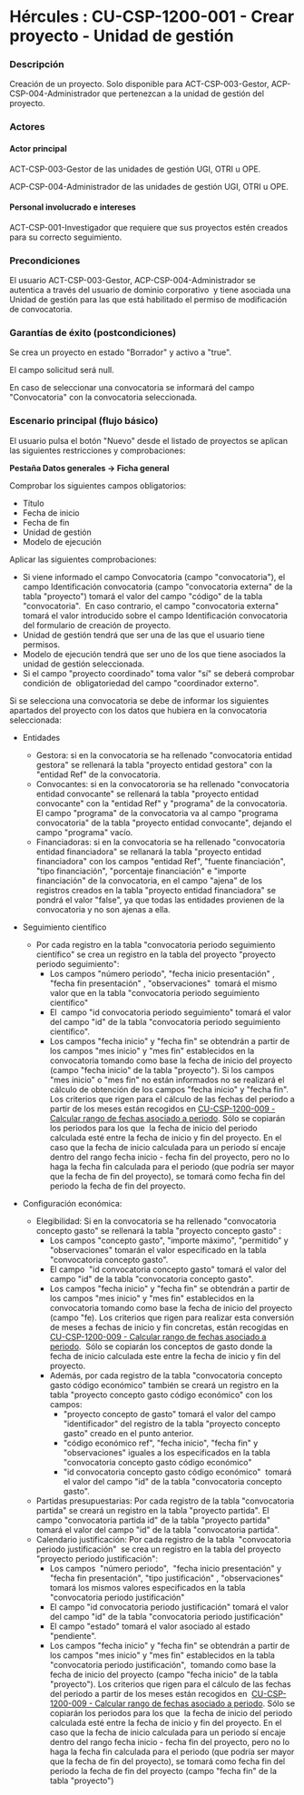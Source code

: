 # Hércules : CU\-CSP\-1200\-001 \- Crear proyecto \- Unidad de gestión



### Descripción

Creación de un proyecto. Solo disponible para ACT\-CSP\-003\-Gestor, ACP\-CSP\-004\-Administrador que pertenezcan a la unidad de gestión del proyecto.

### Actores

#### Actor principal

ACT\-CSP\-003\-Gestor de las unidades de gestión UGI, OTRI u OPE.

ACP\-CSP\-004\-Administrador de las unidades de gestión UGI, OTRI u OPE.

#### Personal involucrado e intereses

ACT\-CSP\-001\-Investigador que requiere que sus proyectos estén creados para su correcto seguimiento.

### Precondiciones

El usuario ACT\-CSP\-003\-Gestor, ACP\-CSP\-004\-Administrador se autentica a través del usuario de dominio corporativo  y tiene asociada una Unidad de gestión para las que está habilitado el permiso de modificación de convocatoria.

  


### Garantías de éxito (postcondiciones)

Se crea un proyecto en estado "Borrador" y activo a "true".

El campo solicitud será null.

En caso de seleccionar una convocatoria se informará del campo "Convocatoria" con la convocatoria seleccionada.

### Escenario principal (flujo básico)

El usuario pulsa el botón "Nuevo" desde el listado de proyectos se aplican las siguientes restricciones y comprobaciones:

  


**Pestaña Datos generales → Ficha general**

Comprobar los siguientes campos obligatorios:

* Título
* Fecha de inicio
* Fecha de fin
* Unidad de gestión
* Modelo de ejecución

Aplicar las siguientes comprobaciones:

* Si viene informado el campo Convocatoria (campo "convocatoria"), el campo Identificación convocatoria (campo "convocatoria externa" de la tabla "proyecto") tomará el valor del campo "código" de la tabla "convocatoria".  En caso contrario, el campo "convocatoria externa" tomará el valor introducido sobre el campo Identificación convocatoria del formulario de creación de proyecto.
* Unidad de gestión tendrá que ser una de las que el usuario tiene permisos.
* Modelo de ejecución tendrá que ser uno de los que tiene asociados la unidad de gestión seleccionada.
* Si el campo "proyecto coordinado" toma valor "sí" se deberá comprobar condición de  obligatoriedad del campo "coordinador externo".

Si se selecciona una convocatoria se debe de informar los siguientes apartados del proyecto con los datos que hubiera en la convocatoria seleccionada:

* Entidades
	+ Gestora: si en la convocatoria se ha rellenado "convocatoria entidad gestora" se rellenará la tabla "proyecto entidad gestora" con la "entidad Ref" de la convocatoria.
	+ Convocantes: si en la convocatororia se ha rellenado "convocatoria entidad convocante" se rellenará la tabla "proyecto entidad convocante" con la "entidad Ref" y "programa" de la convocatoria. El campo "programa" de la convocatoria va al campo "programa convocatoria" de la tabla "proyecto entidad convocante", dejando el campo "programa" vacío.
	+ Financiadoras: si en la convocatoria se ha rellenado "convocatoria entidad financiadora" se rellanará la tabla "proyecto entidad financiadora" con los campos "entidad Ref", "fuente financiación", "tipo financiación", "porcentaje financiación" e "importe financiación" de la convocatoria, en el campo "ajena" de los registros creados en la tabla "proyecto entidad financiadora" se pondrá el valor "false", ya que todas las entidades provienen de la convocatoria y no son ajenas a ella.
* Seguimiento científico
	+ Por cada registro en la tabla "convocatoria periodo seguimiento científico" se crea un registro en la tabla del proyecto "proyecto periodo seguimiento":
		- Los campos "número periodo", "fecha inicio presentación" , "fecha fin presentación" , "observaciones"  tomará el mismo valor que en la tabla "convocatoria periodo seguimiento científico"
		- El  campo "id convocatoria periodo seguimiento" tomará el valor del campo "id" de la tabla "convocatoria periodo seguimiento científico".
		- Los campos "fecha inicio" y "fecha fin" se obtendrán a partir de los campos "mes inicio" y "mes fin" establecidos en la convocatoria tomando como base la fecha de inicio del proyecto (campo "fecha inicio" de la tabla "proyecto"). Si los campos "mes inicio" o "mes fin" no están informados no se realizará el cálculo de obtención de los campos "fecha inicio" y "fecha fin". Los criterios que rigen para el cálculo de las fechas del periodo a partir de los meses están recogidos en [CU\-CSP\-1200\-009 \- Calcular rango de fechas asociado a periodo](/hercules/sgi-sistema-de-gestion-de-investigacion/requisitos-y-analisis-funcional/analisis-funcional-sgi-hercules/csp-modulo-de-convocatorias-ayudas-solicitudes-proyectos-y-contratos-y-grupos-de-investigacion/csp-casos-de-uso/cu-csp-1200-gestion-de-proyectos/cu-csp-1200-009-calcular-rango-de-fechas-asociado-a-periodo.md "/hercules/sgi-sistema-de-gestion-de-investigacion/requisitos-y-analisis-funcional/analisis-funcional-sgi-hercules/csp-modulo-de-convocatorias-ayudas-solicitudes-proyectos-y-contratos-y-grupos-de-investigacion/csp-casos-de-uso/cu-csp-1200-gestion-de-proyectos/cu-csp-1200-009-calcular-rango-de-fechas-asociado-a-periodo.md"). Sólo se copiarán los periodos para los que  la fecha de inicio del periodo calculada esté entre la fecha de inicio y fin del proyecto. En el caso que la fecha de inicio calculada para un periodo sí encaje dentro del rango fecha inicio \- fecha fin del proyecto, pero no lo haga la fecha fin calculada para el periodo (que podría ser mayor que la fecha de fin del proyecto), se tomará como fecha fin del periodo la fecha de fin del proyecto.

  


* Configuración económica:
	+ Elegibilidad: Si en la convocatoria se ha rellenado "convocatoria concepto gasto" se rellenará la tabla "proyecto concepto gasto" :
		- Los campos "concepto gasto", "importe máximo", "permitido" y "observaciones" tomarán el valor especificado en la tabla "convocatoria concepto gasto".
		- El campo  "id convocatoria concepto gasto" tomará el valor del campo "id" de la tabla "convocatoria concepto gasto".
		- Los campos "fecha inicio" y "fecha fin" se obtendrán a partir de los campos "mes inicio" y "mes fin" establecidos en la convocatoria tomando como base la fecha de inicio del proyecto (campo "fe). Los criterios que rigen para realizar esta conversión de meses a fechas de inicio y fin concretas, están recogidas en [CU\-CSP\-1200\-009 \- Calcular rango de fechas asociado a periodo](/hercules/sgi-sistema-de-gestion-de-investigacion/requisitos-y-analisis-funcional/analisis-funcional-sgi-hercules/csp-modulo-de-convocatorias-ayudas-solicitudes-proyectos-y-contratos-y-grupos-de-investigacion/csp-casos-de-uso/cu-csp-1200-gestion-de-proyectos/cu-csp-1200-009-calcular-rango-de-fechas-asociado-a-periodo.md "/hercules/sgi-sistema-de-gestion-de-investigacion/requisitos-y-analisis-funcional/analisis-funcional-sgi-hercules/csp-modulo-de-convocatorias-ayudas-solicitudes-proyectos-y-contratos-y-grupos-de-investigacion/csp-casos-de-uso/cu-csp-1200-gestion-de-proyectos/cu-csp-1200-009-calcular-rango-de-fechas-asociado-a-periodo.md").  Sólo se copiarán los conceptos de gasto donde la fecha de inicio calculada este entre la fecha de inicio y fin del proyecto.
		- Además, por cada registro de la tabla "convocatoria concepto gasto código económico" también se creará un registro en la tabla "proyecto concepto gasto código económico" con los campos:
			* "proyecto concepto de gasto" tomará el valor del campo "identificador" del registro de la tabla "proyecto concepto gasto" creado en el punto anterior.
			* "código económico ref", "fecha inicio", "fecha fin" y "observaciones" iguales a los especificados en la tabla "convocatoria concepto gasto código económico"
			* "id convocatoria concepto gasto código económico"  tomará el valor del campo "id" de la tabla "convocatoria concepto gasto".
	+ Partidas presupuestarias: Por cada registro de la tabla "convocatoria partida" se creará un registro en la tabla "proyecto partida". El campo "convocatoria partida id" de la tabla "proyecto partida" tomará el valor del campo "id" de la tabla "convocatoria partida".
	+ Calendario justificación: Por cada registro de la tabla  "convocatoria periodo justificación"  se crea un registro en la tabla del proyecto "proyecto periodo justificación":
		- Los campos  "número periodo",  "fecha inicio presentación" y "fecha fin presentación", "tipo justificación" , "observaciones" tomará los mismos valores especificados en la tabla "convocatoria periodo justificación"
		- El campo "id convocatoria periodo justificación" tomará el valor del campo "id" de la tabla "convocatoria periodo justificación"
		- El campo "estado" tomará el valor asociado al estado "pendiente".
		- Los campos "fecha inicio" y "fecha fin" se obtendrán a partir de los campos "mes inicio" y "mes fin" establecidos en la tabla "convocatoria periodo justificación",  tomando como base la fecha de inicio del proyecto (campo "fecha inicio" de la tabla "proyecto"). Los criterios que rigen para el cálculo de las fechas del periodo a partir de los meses están recogidos en  [CU\-CSP\-1200\-009 \- Calcular rango de fechas asociado a periodo](/hercules/sgi-sistema-de-gestion-de-investigacion/requisitos-y-analisis-funcional/analisis-funcional-sgi-hercules/csp-modulo-de-convocatorias-ayudas-solicitudes-proyectos-y-contratos-y-grupos-de-investigacion/csp-casos-de-uso/cu-csp-1200-gestion-de-proyectos/cu-csp-1200-009-calcular-rango-de-fechas-asociado-a-periodo.md "/hercules/sgi-sistema-de-gestion-de-investigacion/requisitos-y-analisis-funcional/analisis-funcional-sgi-hercules/csp-modulo-de-convocatorias-ayudas-solicitudes-proyectos-y-contratos-y-grupos-de-investigacion/csp-casos-de-uso/cu-csp-1200-gestion-de-proyectos/cu-csp-1200-009-calcular-rango-de-fechas-asociado-a-periodo.md"). Sólo se copiarán los periodos para los que  la fecha de inicio del periodo calculada esté entre la fecha de inicio y fin del proyecto. En el caso que la fecha de inicio calculada para un periodo sí encaje dentro del rango fecha inicio \- fecha fin del proyecto, pero no lo haga la fecha fin calculada para el periodo (que podría ser mayor que la fecha de fin del proyecto), se tomará como fecha fin del periodo la fecha de fin del proyecto (campo "fecha fin" de la tabla "proyecto")

  


  





